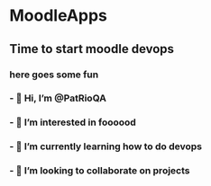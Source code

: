 # MoodleApps
## Time to start moodle devops
### here goes some fun
### - 👋 Hi, I’m @PatRioQA
### - 👀 I’m interested in foooood
### - 🌱 I’m currently learning how to do devops
### - 💞️ I’m looking to collaborate on projects

